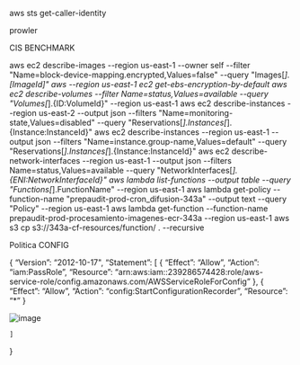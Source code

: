 aws sts get-caller-identity

prowler

CIS BENCHMARK

aws ec2 describe-images --region us-east-1 --owner self --filter "Name=block-device-mapping.encrypted,Values=false" --query "Images[*].[ImageId]"
aws --region us-east-1 ec2 get-ebs-encryption-by-default
aws ec2 describe-volumes --filter Name=status,Values=available --query "Volumes[*].{ID:VolumeId}" --region us-east-1
aws ec2 describe-instances --region us-east-2 --output json --filters "Name=monitoring-state,Values=disabled" --query "Reservations[*].Instances[*].{Instance:InstanceId}"
aws ec2 describe-instances --region us-east-1 --output json --filters "Name=instance.group-name,Values=default" --query "Reservations[*].Instances[*].{Instance:InstanceId}"
aws ec2 describe-network-interfaces --region us-east-1 --output json --filters Name=status,Values=available --query "NetworkInterfaces[*].{ENI:NetworkInterfaceId}"
aws lambda list-functions --output table --query "Functions[*].FunctionName" --region us-east-1
aws lambda get-policy --function-name "prepaudit-prod-cron_difusion-343a" --output text --query "Policy" --region us-east-1
aws lambda get-function --function-name prepaudit-prod-procesamiento-imagenes-ecr-343a  --region us-east-1
aws s3 cp s3://343a-cf-resources/function/ . --recursive



Politica CONFIG

{
	“Version”: “2012-10-17",
	“Statement”: [
		{
			“Effect”: “Allow”,
			“Action”: “iam:PassRole”,
			“Resource”: “arn:aws:iam::239286574428:role/aws-service-role/config.amazonaws.com/AWSServiceRoleForConfig”
		},
		{
            “Effect”: “Allow”,
            “Action”: “config:StartConfigurationRecorder”,
            “Resource”: “*”
        }



 ![image](https://github.com/user-attachments/assets/26bff390-abb6-4532-ac21-ba3178b36284)

	]
}


